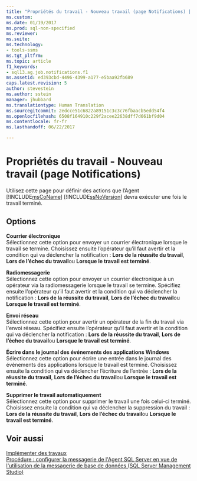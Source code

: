 ```yaml
---
title: "Propriétés du travail - Nouveau travail (page Notifications) | Microsoft Docs"
ms.custom: 
ms.date: 01/19/2017
ms.prod: sql-non-specified
ms.reviewer: 
ms.suite: 
ms.technology:
- tools-ssms
ms.tgt_pltfrm: 
ms.topic: article
f1_keywords:
- sql13.ag.job.notifications.f1
ms.assetid: ed393cbd-4496-4399-a177-e5baa92fb689
caps.latest.revision: 5
author: stevestein
ms.author: sstein
manager: jhubbard
ms.translationtype: Human Translation
ms.sourcegitcommit: 2edcce51c6822a89151c3c3c76fbaacb5edd54f4
ms.openlocfilehash: 6508f164910c229f2acee22638dff7d661bf9d04
ms.contentlocale: fr-fr
ms.lasthandoff: 06/22/2017

---
```

# <a name="job-properties---new-job-notifications-page"></a>Propriétés du travail - Nouveau travail (page Notifications)
Utilisez cette page pour définir des actions que l’Agent [!INCLUDE[msCoName](../../includes/msconame_md.md)] [!INCLUDE[ssNoVersion](../../includes/ssnoversion_md.md)] devra exécuter une fois le travail terminé.  
  
## <a name="options"></a>Options  
**Courrier électronique**  
Sélectionnez cette option pour envoyer un courrier électronique lorsque le travail se termine. Choisissez ensuite l’opérateur qu’il faut avertir et la condition qui va déclencher la notification : **Lors de la réussite du travail**, **Lors de l’échec du travail**ou **Lorsque le travail est terminé**.  
  
**Radiomessagerie**  
Sélectionnez cette option pour envoyer un courrier électronique à un opérateur via la radiomessagerie lorsque le travail se termine. Spécifiez ensuite l’opérateur qu’il faut avertir et la condition qui va déclencher la notification : **Lors de la réussite du travail**, **Lors de l’échec du travail**ou **Lorsque le travail est terminé**.  
  
**Envoi réseau**  
Sélectionnez cette option pour avertir un opérateur de la fin du travail via l'envoi réseau. Spécifiez ensuite l’opérateur qu’il faut avertir et la condition qui va déclencher la notification : **Lors de la réussite du travail**, **Lors de l’échec du travail**ou **Lorsque le travail est terminé**.  
  
**Écrire dans le journal des événements des applications Windows**  
Sélectionnez cette option pour écrire une entrée dans le journal des événements des applications lorsque le travail est terminé. Choisissez ensuite la condition qui va déclencher l’écriture de l’entrée : **Lors de la réussite du travail**, **Lors de l’échec du travail**ou **Lorsque le travail est terminé**.  
  
**Supprimer le travail automatiquement**  
Sélectionnez cette option pour supprimer le travail une fois celui-ci terminé. Choisissez ensuite la condition qui va déclencher la suppression du travail : **Lors de la réussite du travail**, **Lors de l’échec du travail**ou **Lorsque le travail est terminé**.  
  
## <a name="see-also"></a>Voir aussi  
[Implémenter des travaux](../../ssms/agent/implement-jobs.md)  
[Procédure : configurer la messagerie de l'Agent SQL Server en vue de l'utilisation de la messagerie de base de données (SQL Server Management Studio)](http://msdn.microsoft.com/en-us/4b8b61bd-4bd1-43cd-b6e5-c6ed2e101dce)  
  

